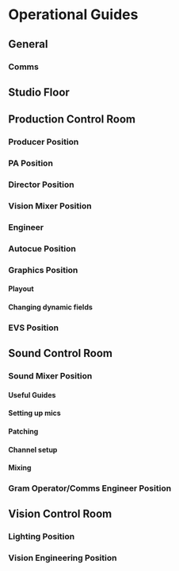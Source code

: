 # Operational Guides

## General

### Comms

## Studio Floor

## Production Control Room

### Producer Position

### PA Position

### Director Position

### Vision Mixer Position

### Engineer

### Autocue Position

### Graphics Position

#### Playout

#### Changing dynamic fields

### EVS Position

## Sound Control Room

### Sound Mixer Position

#### Useful Guides

#### Setting up mics

#### Patching

#### Channel setup

#### Mixing

### Gram Operator/Comms Engineer Position

## Vision Control Room

### Lighting Position

### Vision Engineering Position
